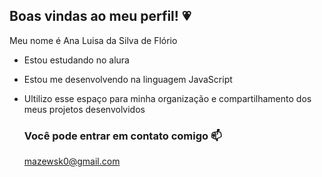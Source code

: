 ## Boas vindas ao meu perfil! 💗

Meu nome é Ana Luisa da Silva de Flório

- Estou estudando no alura
- Estou me desenvolvendo na linguagem JavaScript
- Ultilizo esse espaço para minha organização e compartilhamento dos meus projetos desenvolvidos

  ### Você pode entrar em contato comigo 📫

  mazewsk0@gmail.com
  


